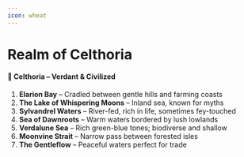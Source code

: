 ```yaml
---
icon: wheat
---
```


# Realm of Celthoria

#### 🍃 **Celthoria – Verdant & Civilized**

1. **Elarion Bay** – Cradled between gentle hills and farming coasts
2. **The Lake of Whispering Moons** – Inland sea, known for myths
3. **Sylvandrel Waters** – River-fed, rich in life, sometimes fey-touched
4. **Sea of Dawnroots** – Warm waters bordered by lush lowlands
5. **Verdalune Sea** – Rich green-blue tones; biodiverse and shallow
6. **Moonvine Strait** – Narrow pass between forested isles
7. **The Gentleflow** – Peaceful waters perfect for trade
